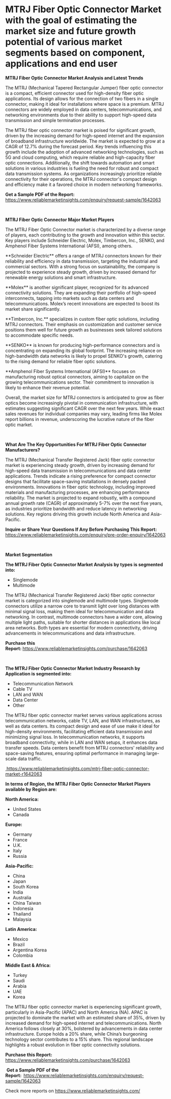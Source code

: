<p><h1>MTRJ Fiber Optic Connector Market with the goal of estimating the market size and future growth potential of various market segments based on component, applications and end user</h1></p><p><strong>MTRJ Fiber Optic Connector Market Analysis and Latest Trends</strong></p>
<p><p>The MTRJ (Mechanical Tapered Rectangular Jumper) fiber optic connector is a compact, efficient connector used for high-density fiber optic applications. Its design allows for the connection of two fibers in a single connector, making it ideal for installations where space is a premium. MTRJ connectors are widely employed in data centers, telecommunications, and networking environments due to their ability to support high-speed data transmission and simple termination processes.</p><p>The MTRJ fiber optic connector market is poised for significant growth, driven by the increasing demand for high-speed internet and the expansion of broadband infrastructure worldwide. The market is expected to grow at a CAGR of 12.7% during the forecast period. Key trends influencing this growth include the adoption of advanced networking technologies, such as 5G and cloud computing, which require reliable and high-capacity fiber optic connections. Additionally, the shift towards automation and smart solutions in various industries is fueling the need for robust and compact data transmission systems. As organizations increasingly prioritize reliable connectivity for their operations, the MTRJ connector's compact design and efficiency make it a favored choice in modern networking frameworks.</p></p>
<p><strong>Get a Sample PDF of the Report:&nbsp;</strong> <a href="https://www.reliablemarketinsights.com/enquiry/request-sample/1642063?utm_campaign=3036&utm_medium=2&utm_source=Github&utm_content=ia&utm_term=11042025&utm_id=mtrj-fiber-optic-connector">https://www.reliablemarketinsights.com/enquiry/request-sample/1642063</a></p>
<p>&nbsp;</p>
<p><strong>MTRJ Fiber Optic Connector Major Market Players</strong></p>
<p><p>The MTRJ Fiber Optic Connector market is characterized by a diverse range of players, each contributing to the growth and innovation within this sector. Key players include Schneider Electric, Molex, Timbercon, Inc., SENKO, and Amphenol Fiber Systems International (AFSI), among others.</p><p>**Schneider Electric** offers a range of MTRJ connectors known for their reliability and efficiency in data transmission, targeting the industrial and commercial sectors. With a strong focus on sustainability, the company is projected to experience steady growth, driven by increased demand for renewable energy solutions and smart infrastructure.</p><p>**Molex** is another significant player, recognized for its advanced connectivity solutions. They are expanding their portfolio of high-speed interconnects, tapping into markets such as data centers and telecommunications. Molex’s recent innovations are expected to boost its market share significantly.</p><p>**Timbercon, Inc.** specializes in custom fiber optic solutions, including MTRJ connectors. Their emphasis on customization and customer service positions them well for future growth as businesses seek tailored solutions to accommodate specific needs.</p><p>**SENKO** is known for producing high-performance connectors and is concentrating on expanding its global footprint. The increasing reliance on high-bandwidth data networks is likely to propel SENKO's growth, catering to the rising demand for reliable fiber optic solutions.</p><p>**Amphenol Fiber Systems International (AFSI)** focuses on manufacturing robust optical connectors, aiming to capitalize on the growing telecommunications sector. Their commitment to innovation is likely to enhance their revenue potential.</p><p>Overall, the market size for MTRJ connectors is anticipated to grow as fiber optics become increasingly pivotal in communication infrastructure, with estimates suggesting significant CAGR over the next few years. While exact sales revenues for individual companies may vary, leading firms like Molex report billions in revenue, underscoring the lucrative nature of the fiber optic market.</p></p>
<p>&nbsp;</p>
<p><strong>What Are The Key Opportunities For MTRJ Fiber Optic Connector Manufacturers?</strong></p>
<p><p>The MTRJ (Mechanical Transfer Registered Jack) fiber optic connector market is experiencing steady growth, driven by increasing demand for high-speed data transmission in telecommunications and data center applications. Trends indicate a rising preference for compact connector designs that facilitate space-saving installations in densely packed environments. Innovations in fiber optic technology, including improved materials and manufacturing processes, are enhancing performance reliability. The market is projected to expand robustly, with a compound annual growth rate (CAGR) of approximately 5-7% over the next five years, as industries prioritize bandwidth and reduce latency in networking solutions. Key regions driving this growth include North America and Asia-Pacific.</p></p>
<p><strong>Inquire or Share Your Questions If Any Before Purchasing This Report:</strong> <a href="https://www.reliablemarketinsights.com/enquiry/pre-order-enquiry/1642063?utm_campaign=3036&utm_medium=2&utm_source=Github&utm_content=ia&utm_term=11042025&utm_id=mtrj-fiber-optic-connector">https://www.reliablemarketinsights.com/enquiry/pre-order-enquiry/1642063</a></p>
<p>&nbsp;</p>
<p><strong>Market Segmentation</strong></p>
<p><strong>The MTRJ Fiber Optic Connector Market Analysis by types is segmented into:</strong></p>
<p><ul><li>Singlemode</li><li>Multimode</li></ul></p>
<p><p>The MTRJ (Mechanical Transfer Registered Jack) fiber optic connector market is categorized into singlemode and multimode types. Singlemode connectors utilize a narrow core to transmit light over long distances with minimal signal loss, making them ideal for telecommunication and data networking. In contrast, multimode connectors have a wider core, allowing multiple light paths, suitable for shorter distances in applications like local area networks. Both types are essential for modern connectivity, driving advancements in telecommunications and data infrastructure.</p></p>
<p><strong>Purchase this Report:&nbsp;</strong><a href="https://www.reliablemarketinsights.com/purchase/1642063?utm_campaign=3036&utm_medium=2&utm_source=Github&utm_content=ia&utm_term=11042025&utm_id=mtrj-fiber-optic-connector">https://www.reliablemarketinsights.com/purchase/1642063</a></p>
<p>&nbsp;</p>
<p><strong>The MTRJ Fiber Optic Connector Market Industry Research by Application is segmented into:</strong></p>
<p><ul><li>Telecommunication Network</li><li>Cable TV</li><li>LAN and WAN</li><li>Data Center</li><li>Other</li></ul></p>
<p><p>The MTRJ fiber optic connector market serves various applications across telecommunication networks, cable TV, LAN, and WAN infrastructures, as well as data centers. Its compact design and ease of use make it ideal for high-density environments, facilitating efficient data transmission and minimizing signal loss. In telecommunication networks, it supports broadband connectivity, while in LAN and WAN setups, it enhances data transfer speeds. Data centers benefit from MTRJ connectors' reliability and space-saving features, ensuring optimal performance in managing large-scale data traffic.</p></p>
<p><a href="https://www.reliablemarketinsights.com/mtrj-fiber-optic-connector-market-r1642063?utm_campaign=3036&utm_medium=2&utm_source=Github&utm_content=ia&utm_term=11042025&utm_id=mtrj-fiber-optic-connector">&nbsp;https://www.reliablemarketinsights.com/mtrj-fiber-optic-connector-market-r1642063</a></p>
<p><strong>In terms of Region, the MTRJ Fiber Optic Connector Market Players available by Region are:</strong></p>
<p>
    <p> <strong> North America: </strong>
        <ul>
            <li>United States</li>
            <li>Canada</li>
        </ul>
        </p> 
    <p> <strong> Europe: </strong>
        <ul>
            <li>Germany</li>
            <li>France</li>
            <li>U.K.</li>
            <li>Italy</li>
            <li>Russia</li>
        </ul>
        </p> 
    <p> <strong> Asia-Pacific: </strong>
        <ul>
            <li>China</li>
            <li>Japan</li>
            <li>South Korea</li>
            <li>India</li>
            <li>Australia</li>
            <li>China Taiwan</li>
            <li>Indonesia</li>
            <li>Thailand</li>
            <li>Malaysia</li>
        </ul>
        </p> 
    <p> <strong> Latin America: </strong>
        <ul>
            <li>Mexico</li>
            <li>Brazil</li>
            <li>Argentina Korea</li>
            <li>Colombia</li>
        </ul>
        </p> 
    <p> <strong> Middle East & Africa: </strong>
        <ul>
            <li>Turkey</li>
            <li>Saudi</li>
            <li>Arabia</li>
            <li>UAE</li>
            <li>Korea</li>
        </ul>
    </p>
    </p>
<p><p>The MTRJ fiber optic connector market is experiencing significant growth, particularly in Asia-Pacific (APAC) and North America (NA). APAC is projected to dominate the market with an estimated share of 35%, driven by increased demand for high-speed internet and telecommunications. North America follows closely at 30%, bolstered by advancements in data center infrastructure. Europe holds a 20% share, while China’s burgeoning technology sector contributes to a 15% share. This regional landscape highlights a robust evolution in fiber optic connectivity solutions.</p></p>
<p><strong>Purchase this Report: </strong><a href="https://www.reliablemarketinsights.com/purchase/1642063?utm_campaign=3036&utm_medium=2&utm_source=Github&utm_content=ia&utm_term=11042025&utm_id=mtrj-fiber-optic-connector">https://www.reliablemarketinsights.com/purchase/1642063</a></p>
<p>&nbsp;<strong>Get a Sample PDF of the Report:&nbsp;&nbsp;</strong><a href="https://www.reliablemarketinsights.com/enquiry/request-sample/1642063?utm_campaign=3036&utm_medium=2&utm_source=Github&utm_content=ia&utm_term=11042025&utm_id=mtrj-fiber-optic-connector">https://www.reliablemarketinsights.com/enquiry/request-sample/1642063</a></p>
<p><strong></strong></p>
<p>Check more reports on <a href="https://www.reliablemarketinsights.com/?utm_campaign=3036&utm_medium=2&utm_source=Github&utm_content=ia&utm_term=11042025&utm_id=mtrj-fiber-optic-connector">https://www.reliablemarketinsights.com/</a></p>